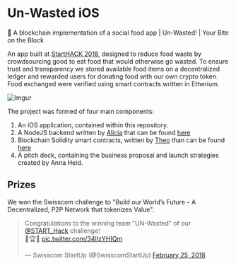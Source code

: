 # Un-Wasted iOS
🍔 A blockchain implementation of a social food app | Un-Wasted! | Your Bite on the Block

An app built at [StartHACK 2018](http://live.starthack.ch), designed to reduce food waste by crowdsourcing good to eat food that would otherwise go wasted. To ensure trust and transparency we stored available food items on a decentralized ledger and rewarded users for donating food with our own crypto token. Food exchanged were verified using smart contracts written in Etherium. 

![Imgur](https://i.imgur.com/BwRGjpD.png)

The project was formed of four main components:
1. An iOS application, contained within this repository.
2. A NodeJS backend written by [Alicia](https://github.com/lissy93) that can be found [here](https://github.com/lissy93/un-wasted)
3. Blockchain Solidity smart contracts, written by [Theo](https://github.com/theomessin) than can be found [here](https://gist.github.com/theomessin/9a8228815ad7dceb95a7ae77468d3f4a)
4. A pitch deck, containing the business proposal and launch strategies created by Anna Heid.

## Prizes
We won the Swisscom challenge to "Build our World’s Future – A Decentralized, P2P Network that tokenizes Value".

<blockquote class="twitter-tweet" data-lang="en"><p lang="en" dir="ltr">Congratulations to the winning team &quot;UN-Wasted&quot; of our <a href="https://twitter.com/START_Hack?ref_src=twsrc%5Etfw">@START_Hack</a> challenge! <br>🚀🏆🎉 <a href="https://t.co/34IIzYHIQm">pic.twitter.com/34IIzYHIQm</a></p>&mdash; Swisscom StartUp (@SwisscomStartUp) <a href="https://twitter.com/SwisscomStartUp/status/967766962863558661?ref_src=twsrc%5Etfw">February 25, 2018</a></blockquote> <script async src="https://platform.twitter.com/widgets.js" charset="utf-8"></script>

